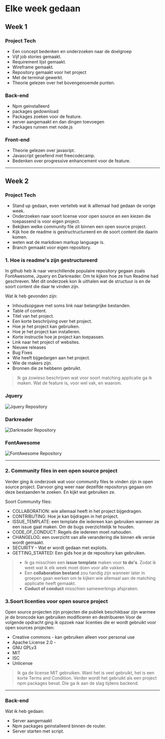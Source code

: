 # Elke week gedaan

## Week 1 

### Project Tech

- Een concept bedenken en onderzoeken naar de doelgroep
- Vijf job stories gemaakt.
- Requirement lijst gemaakt.
- Wireframe gemaakt.
- Repository gemaakt voor het project
- Met de  terminal gewerkt.
- Theorie gelezen over het bovengenoemde punten.

### Back-end 

- Npm geinstalleerd
- packages gedownload 
- Packages zoeken voor de feature.
- server aangemaakt en dan dingen toevoegen
- Packages runnen met node.js

### Front-end 

- Theorie gelezen over javasript.
- Javascript geoefend met freecodecamp.
- Bedenken over progressive enhancement voor de feature. 

--- 

## Week 2

### Project Tech
  
- Stand up gedaan, even vertelleb wat ik alllemaal had gedaan de vorige week.
- Onderzoeken naar soort license voor open source en een kiezen die toepassend is voor eigen project.
- Bekijken welke community file zit binnen een open source project. 
- Kijk hoe de readme is gestructructureerd en de soort content die daarin komen. 
- weten wat de markdown markup language is. 
- Branch gemaakt voor eigen repository. 

### **1. Hoe is readme's zijn gestructureerd**
In github heb ik naar verschillende populaire repository gegaan zoals FontAwesome, Jquery en Darkreader. Om te kijken hoe ze hun Readme had geschreven. Met dit onderzoek kon ik uithalen wat de structuur is en de soort content die daar te vinden zijn. 

Wat ik heb gevonden zijn:
- Inhoudsopgave met soms link naar belangrijke bestanden.
- Table of content.
- Titel van het project.
- Een korte beschrijving over het project.
- Hoe je het project kan gebruiken. 
- Hoe je het project kan installeren.
- Korte instructie hoe je project kan toepassen.
- Link naar het project of websites.
- Nieuwe releases 
- Bug Fixes
- Wie heeft bijgedargen aan het project.
- Wie de makers zijn.
- Bronnen die ze hebbenn gebruikt.

> Ik ga zowieso beschrijven wat voor soort matching applicatie ga ik maken. Wat de feature is, voor wel vak, en waarom. 
  
### Jquery

![Jquery Repository]()

### Darkreader

![Darkreader Repository]()

### FontAwesome

![FontAwesome Repository]()

---

### **2. Community files in een open source project**
Verder ging ik onderzoek wat voor community files te vinden zijn in open source project. Darvoor ging weer naar dezelfde repositorys gegaan om deze bestaanden te zoeken. En kijkt wat gebruiken ze.

Soort Community files:
- COLLABORATION: wie allemaal heeft in het project bijgedragen.
- CONTRIBUTING: Hoe je kan bijdragen in het project. 
- ISSUE_TEMPLATE: een template die iedereen kan gebruiken wanneer ze een issue gaat maken. Om de bugs overzichtelijk te houden. 
- CODE_OF_CONDUCT: Regels die iedereen moet nahouden.
- CHANGELOG: een overzicht van alle verandering die binnen elk versie wordt gemaakt.
- SECURITY - Wat er wordt gedaan met exploits.
- GETTING_STARTED: Een gids hoe je de repository kan gebruiken.
  

> - Ik ga misschien een **issue template** maken voor **to do's**. Zodat ik weet wat ik elk week moet doen voor alle vakken. 
> - Een **collaboration bestand** zou handig zijn wanneer later in groepen gaan werken om te kijken wie allemaal aan de matching applicatie heeft gemaakt.
> - **Coduct of conduct** misschien samewerkings afspraken.


### **3.Soort licenties voor open source project**
Open source projecten zijn projecten die publiek beschikbaar zijn warmee je de broncode kan gebruiken modificeren en  destribueren 
Voor de volgende opdracht ging ik opzoek naar licenties die er wordt gebruikt voor open sources projecten:
- Creative commons - kan gebruiken alleen voor personal use
- Apache License 2.0 - 
- GNU GPLv3
- MIT
- ISC
- Unlicense

> Ik ga de license MIT gebruiken. Want het is veel gebruikt, het is een korte Terms and Condition. Verder wordt het gebruikt als een project npm packages bevat. Die ga ik aan de slag tijdens backend.


---
### Back-end 
Wat ik heb gedaan:
- Server aangemaakt 
- Npm packages geinstalleerd binnen de router. 
- Server starten met script.